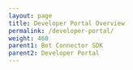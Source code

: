 ```yaml
---
layout: page
title: Developer Portal Overview
permalink: /developer-portal/
weight: 460
parent1: Bot Connector SDK
parent2: Developer Portal
---
```


